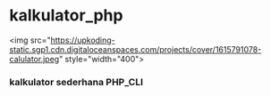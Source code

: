 # kalkulator_php
<img src="https://upkoding-static.sgp1.cdn.digitaloceanspaces.com/projects/cover/1615791078-calulator.jpeg" style="width="400"></img>
<h3>kalkulator sederhana PHP_CLI</h3>
